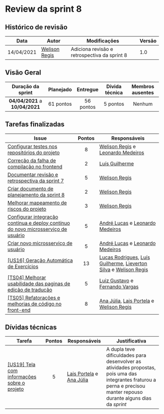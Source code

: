 # Review da sprint 8

## Histórico de revisão

| Data       | Autor                                        | Modificações                                 | Versão |
| ---------- | -------------------------------------------- | -------------------------------------------- | ------ |
| 14/04/2021 | [Welison Regis](https://github.com/WelisonR) | Adiciona revisão e retrospectiva da sprint 8 | 1.0    |

## Visão Geral

|        Duração da sprint        | Planejado | Entregue  | Divida técnica | Membros ausentes |
| :-----------------------------: | :-------: | :-------: | :------------: | :--------------: |
| **04/04/2021** a **10/04/2021** | 61 pontos | 56 pontos |    5 pontos    |      Nenhum      |

## Tarefas finalizadas

| Issue                                                                                                                                                      | Pontos | Responsáveis                                                                                                                                                                                     |
| ---------------------------------------------------------------------------------------------------------------------------------------------------------- | :----: | ------------------------------------------------------------------------------------------------------------------------------------------------------------------------------------------------ |
| [Configurar testes nos repositórios do projeto](https://github.com/fga-eps-mds/2020.2-projeto-kokama-wiki/issues/127)                                      |   8    | [Welison Regis](https://www.github.com/WelisonR) e [Leonardo Medeiros](https://github.com/leomedeiros1)                                                                                          |
| [Correção da falha de compilação no frontend](https://github.com//fga-eps-mds/2020.2-Projeto-Kokama-Wiki/issues/149)                                       |   2    | [Luís Guilherme](https://github.com/luisgaboardi)                                                                                                                                                |
| [Documentar revisão e retrospectiva da sprint 7](https://github.com//fga-eps-mds/2020.2-Projeto-Kokama-Wiki/issues/148)                                    |   5    | [Welison Regis](https://github.com/WelisonR)                                                                                                                                                     |
| [Criar documento de planejamento da sprint 8](https://github.com//fga-eps-mds/2020.2-Projeto-Kokama-Wiki/issues/147)                                       |   2    | [Welison Regis](https://github.com/WelisonR)                                                                                                                                                     |
| [Melhorar mapeamento de riscos do projeto](https://github.com//fga-eps-mds/2020.2-Projeto-Kokama-Wiki/issues/144)                                          |   3    | [Welison Regis](https://github.com/WelisonR)                                                                                                                                                     |
| [Configurar integração contínua e deploy contínuo do novo microsserviço de usuário](https://github.com//fga-eps-mds/2020.2-Projeto-Kokama-Wiki/issues/142) |   5    | [André Lucas](https://github.com/andrelucax) e [Leonardo Medeiros](https://github.com/leomedeiros1)                                                                                              |
| [Criar novo microsserviço de usuário](https://github.com//fga-eps-mds/2020.2-Projeto-Kokama-Wiki/issues/140)                                               |   5    | [André Lucas](https://github.com/andrelucax) e [Leonardo Medeiros](https://github.com/leomedeiros1)                                                                                              |
| [[US16] Geração Automática de Exercícios](https://github.com//fga-eps-mds/2020.2-Projeto-Kokama-Wiki/issues/143)                                           |   13   | [Lucas Rodrigues](https://github.com/nickby2), [Luís Guilherme](https://github.com/luisgaboardi), [Lieverton Silva](https://github.com/lievertom) e [Welison Regis](https://github.com/WelisonR) |
| [[TS04] Melhorar usabilidade das paginas de edição de tradução](https://github.com//fga-eps-mds/2020.2-Projeto-Kokama-Wiki/issues/145)                     |   5    | [Luiz Gustavo](https://github.com/LightZX) e [Fernando Vargas](https://github.com/SFernandoS)                                                                                                    |
| [[TS05] Refatorações e melhorias de código no front-end](https://github.com//fga-eps-mds/2020.2-Projeto-Kokama-Wiki/issues/146)                            |   8    | [Ana Júlia](https://github.com/aluzianobriceno), [Lais Portela](https://github.com/laispa) e [Welison Regis](https://github.com/WelisonR)                                                        |

## Dívidas técnicas

| Tarefa                                                                                                               | Pontos | Responsáveis                                                                                | Justificativa                                                                                                                                                         |
| -------------------------------------------------------------------------------------------------------------------- | :----: | ------------------------------------------------------------------------------------------- | --------------------------------------------------------------------------------------------------------------------------------------------------------------------- |
| [[US19] Tela com informações sobre o projeto](https://github.com//fga-eps-mds/2020.2-Projeto-Kokama-Wiki/issues/141) |   5    | [Lais Portela](https://github.com/laispa) e [Ana Júlia](https://github.com/aluzianobriceno) | A dupla teve dificuldades para desenvolver as atividades propostas, pois uma das integrantes fraturou a perna e precisou manter repouso durante alguns dias da *sprint* |
